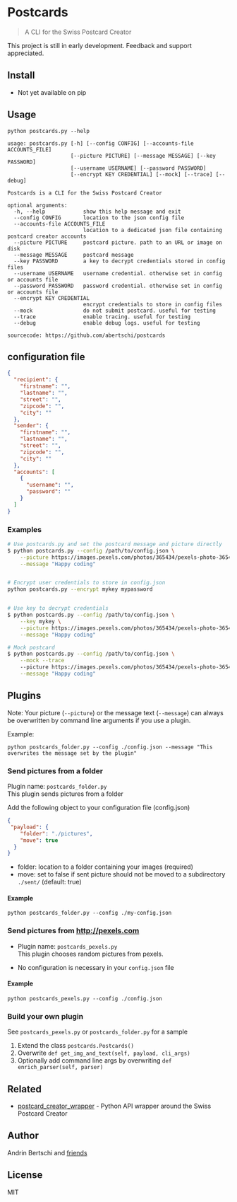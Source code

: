 # Postcards
> A CLI for the Swiss Postcard Creator

This project is still in early development. Feedback and support appreciated.

## Install
- Not yet available on pip

## Usage
```
python postcards.py --help

usage: postcards.py [-h] [--config CONFIG] [--accounts-file ACCOUNTS_FILE]
                    [--picture PICTURE] [--message MESSAGE] [--key PASSWORD]
                    [--username USERNAME] [--password PASSWORD]
                    [--encrypt KEY CREDENTIAL] [--mock] [--trace] [--debug]

Postcards is a CLI for the Swiss Postcard Creator

optional arguments:
  -h, --help            show this help message and exit
  --config CONFIG       location to the json config file
  --accounts-file ACCOUNTS_FILE
                        location to a dedicated json file containing postcard creator accounts
  --picture PICTURE     postcard picture. path to an URL or image on disk
  --message MESSAGE     postcard message
  --key PASSWORD        a key to decrypt credentials stored in config files
  --username USERNAME   username credential. otherwise set in config or accounts file
  --password PASSWORD   password credential. otherwise set in config or accounts file
  --encrypt KEY CREDENTIAL
                        encrypt credentials to store in config files
  --mock                do not submit postcard. useful for testing
  --trace               enable tracing. useful for testing
  --debug               enable debug logs. useful for testing

sourcecode: https://github.com/abertschi/postcards
```

## configuration file
```json
{
  "recipient": {
    "firstname": "",
    "lastname": "",
    "street": "",
    "zipcode": "",
    "city": ""
  },
  "sender": {
    "firstname": "",
    "lastname": "",
    "street": "",
    "zipcode": "",
    "city": ""
  },
  "accounts": [
    {
      "username": "",
      "password": ""
    }
  ]
}

```

### Examples
```sh
# Use postcards.py and set the postcard message and picture directly
$ python postcards.py --config /path/to/config.json \
    --picture https://images.pexels.com/photos/365434/pexels-photo-365434.jpeg \
    --message "Happy coding"


# Encrypt user credentials to store in config.json
python postcards.py --encrypt mykey mypassword


# Use key to decrypt credentials
$ python postcards.py --config /path/to/config.json \
    --key mykey \
    --picture https://images.pexels.com/photos/365434/pexels-photo-365434.jpeg \
    --message "Happy coding"

# Mock postcard
$ python postcards.py --config /path/to/config.json \
    --mock --trace
    --picture https://images.pexels.com/photos/365434/pexels-photo-365434.jpeg \
    --message "Happy coding"

```


## Plugins
Note: Your picture (`--picture`) or the message text (`--message`) can always be overwritten by command line arguments if you use a plugin.

Example: 
```
python postcards_folder.py --config ./config.json --message "This overwrites the message set by the plugin"
```
### Send pictures from a folder
Plugin name: `postcards_folder.py`  
This plugin sends pictures from a folder

Add the following object to your configuration file (config.json)
```json
{
 "payload": {
    "folder": "./pictures",
    "move": true
  }
}
```

- folder: location to a folder containing your images (required)
- move: set to false if sent picture should not be moved to a subdirectory `./sent/` (default: true)

#### Example
```
python postcards_folder.py --config ./my-config.json
```

### Send pictures from http://pexels.com
- Plugin name: `postcards_pexels.py`  
This plugin chooses random pictures from pexels.

- No configuration is necessary in your `config.json` file

#### Example
```
python postcards_pexels.py --config ./config.json
```

### Build your own plugin
See `postcards_pexels.py` or `postcards_folder.py` for a sample

1. Extend the class `postcards.Postcards()`
2. Overwrite `def get_img_and_text(self, payload, cli_args)`
3. Optionally add command line args by overwriting `def enrich_parser(self, parser)`

## Related
- [postcard_creator_wrapper](https://github.com/abertschi/postcard_creator_wrapper) - Python API wrapper around the Swiss Postcard Creator

## Author
Andrin Bertschi and [friends](https://github.com/abertschi/postcards/graphs/contributors)

## License

MIT
